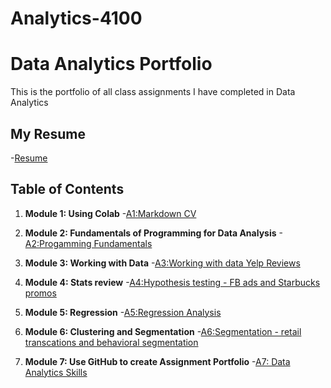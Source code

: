 # Analytics-4100
# Data Analytics Portfolio
This is the portfolio of all class assignments I have completed in Data Analytics
## My Resume
-[Resume](https://colab.research.google.com/drive/1y7QqDiATr_oNMTZ75JyhUQnR4m9tNQQV?authuser=1)

## Table of Contents
1. **Module 1: Using Colab**
    -[A1:Markdown CV](https://colab.research.google.com/drive/1y7QqDiATr_oNMTZ75JyhUQnR4m9tNQQV?authuser=1)
    
2. **Module 2: Fundamentals of Programming for Data Analysis**
    -[A2:Progamming Fundamentals](https://colab.research.google.com/drive/1THfMXfjt7i6YlezPkUwRXShYiw8Wwh9q?authuser=1)

3. **Module 3: Working with Data**
    -[A3:Working with data Yelp Reviews](https://colab.research.google.com/drive/1wjBPmFrfReb9QNCkK-6E2MQNjX3al82d?authuser=1) 

4. **Module 4: Stats review**
    -[A4:Hypothesis testing - FB ads and Starbucks promos](https://colab.research.google.com/drive/1tXVg_153EkFrNpTzxV2CznYpDRKs5F9s?authuser=1) 

5. **Module 5: Regression** 
    -[A5:Regression Analysis](https://colab.research.google.com/drive/16pgDRU4dpKmS3kt-JusN8--plhW4K8QT?authuser=1)

6. **Module 6: Clustering and Segmentation**
    -[A6:Segmentation - retail transcations and behavioral segmentation](https://colab.research.google.com/drive/19hhrPDjEudzBnV8vX9QL5eBx_QKhBTOW?authuser=1#scrollTo=PoySPb11g4Oz)

7. **Module 7: Use GitHub to create Assignment Portfolio**
    -[A7: Data Analytics Skills](https://github.com/haotang221019/Anly-4100/edit/main/README.md)
